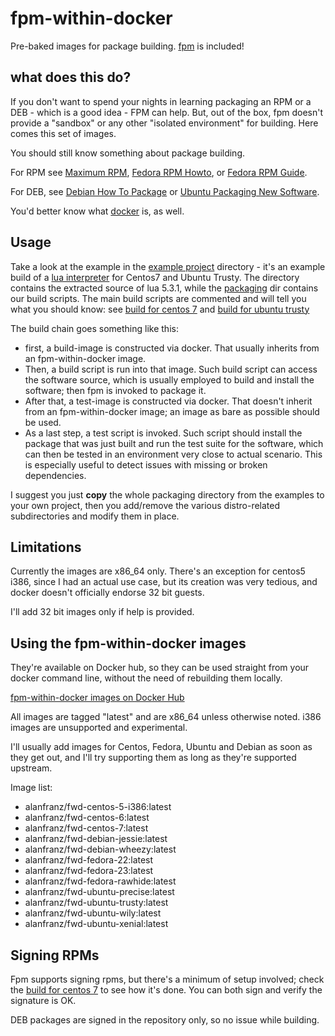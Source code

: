 # fpm-within-docker

Pre-baked images for package building. [fpm](https://github.com/jordansissel/fpm) is included!

## what does this do?

If you don't want to spend your nights in learning packaging an RPM or a DEB - which is a good idea - FPM can help.
But, out of the box, fpm doesn't provide a "sandbox" or any other "isolated environment" for building. Here comes this set of images.

You should still know something about package building.

For RPM see [Maximum RPM](http://www.rpm.org/max-rpm/), [Fedora RPM Howto](https://fedoraproject.org/wiki/How_to_create_an_RPM_package), or [Fedora RPM Guide](https://docs.fedoraproject.org/en-US/Fedora_Draft_Documentation/0.1/html/RPM_Guide/).

For DEB, see [Debian How To Package](https://wiki.debian.org/HowToPackageForDebian) or [Ubuntu Packaging New Software](http://packaging.ubuntu.com/html/packaging-new-software.html).

You'd better know what [docker](https://www.docker.com/) is, as well.

## Usage

Take a look at the example in the [example project](example-project) directory - it's an example build of a [lua interpreter](http://www.lua.org)
for Centos7 and Ubuntu Trusty. The directory contains the extracted source of lua 5.3.1, while the [packaging](example-project/packaging) dir contains our build scripts. The main build scripts are commented and will tell you what you should know: see [build for centos 7](example-project/packaging/centos-7/build) and [build for ubuntu trusty](example-project/packaging/ubuntu-trusty/build)

The build chain goes something like this:

* first, a build-image is constructed via docker. That usually inherits from an fpm-within-docker image.
* Then, a build script is run into that image. Such build script can access the software source, which is usually employed to build and install the software; then fpm is invoked to package it.
* After that, a test-image is constructed via docker. That doesn't inherit from an fpm-within-docker image; an image as bare as possible should be used.
* As a last step, a test script is invoked. Such script should install the package that was just built and run the test suite for the software, which can then be tested in an environment very close to actual scenario. This is especially useful to detect issues with missing or broken dependencies.

I suggest you just **copy** the whole packaging directory from the examples to your own project, then you add/remove the various distro-related subdirectories and modify them in place.

## Limitations

Currently the images are x86_64 only. There's an exception for
centos5 i386, since I had an actual use case, but its creation
was very tedious, and docker doesn't officially endorse 32 bit guests.

I'll add 32 bit images only if help is provided.

## Using the fpm-within-docker images

They're available on Docker hub, so they can be used straight from your docker command line, without the need of rebuilding them locally.

[fpm-within-docker images on Docker Hub](https://hub.docker.com/search/?isAutomated=0&isOfficial=0&page=1&pullCount=0&q=alanfranz%2Ffwd&starCount=0)

All images are tagged "latest" and are x86_64 unless otherwise noted. i386 images are
unsupported and experimental.

I'll usually add images for Centos, Fedora, Ubuntu and Debian as soon
as they get out, and I'll try supporting them as long as they're supported upstream.

Image list:

* alanfranz/fwd-centos-5-i386:latest
* alanfranz/fwd-centos-6:latest
* alanfranz/fwd-centos-7:latest
* alanfranz/fwd-debian-jessie:latest
* alanfranz/fwd-debian-wheezy:latest
* alanfranz/fwd-fedora-22:latest
* alanfranz/fwd-fedora-23:latest
* alanfranz/fwd-fedora-rawhide:latest
* alanfranz/fwd-ubuntu-precise:latest
* alanfranz/fwd-ubuntu-trusty:latest
* alanfranz/fwd-ubuntu-wily:latest
* alanfranz/fwd-ubuntu-xenial:latest

## Signing RPMs

Fpm supports signing rpms, but there's a minimum of setup involved; check the [build for centos 7](example-project/packaging/centos-7/build) to see 
how it's done. You can both sign and verify the signature is OK.

DEB packages are signed in the repository only, so no issue while building.
